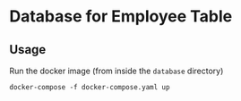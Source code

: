 # Database for Employee Table

## Usage
Run the docker image (from inside the `database` directory)
```
docker-compose -f docker-compose.yaml up
```